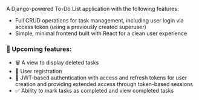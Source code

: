 A Django-powered To-Do List application with the following features:

-  Full CRUD operations for task management, including user login via access token (using a previously created superuser)
-  Simple, minimal frontend built with React for a clean user experience

### 🔧 Upcoming features:
- 🗑️ A view to display deleted tasks
- 👤 User registration
- 🔐 JWT-based authentication with access and refresh tokens for user creation and providing extended access through token-based sessions
- ✅ Ability to mark tasks as completed and view completed tasks
